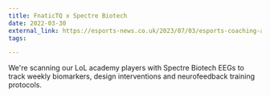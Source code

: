 ```yaml
---
title: FnaticTQ x Spectre Biotech
date: 2022-03-30
external_link: https://esports-news.co.uk/2023/07/03/esports-coaching-and-performance-summit/
tags:

---
```


We're scanning our LoL academy players with Spectre Biotech EEGs to track weekly biomarkers, design interventions and neurofeedback training protocols.

<!--more-->
